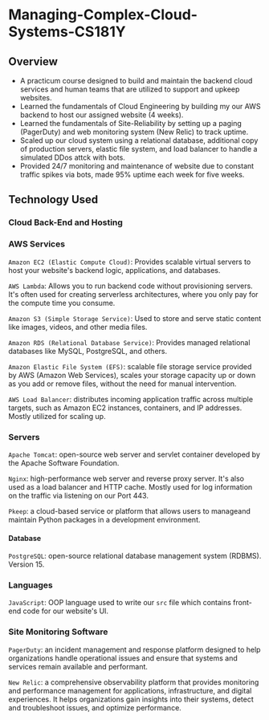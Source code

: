 # Managing-Complex-Cloud-Systems-CS181Y

## Overview
+ A practicum course designed to build and maintain the backend cloud services and human teams that are utilized to support and upkeep websites.
+ Learned the fundamentals of Cloud Engineering by building my our AWS backend to host our assigned website (4 weeks).
+ Learned the fundamentals of Site-Reliability by setting up a paging (PagerDuty) and web monitoring system (New Relic) to track uptime.
+ Scaled up our cloud system using a relational database, additional copy of production servers, elastic file system, and load balancer to handle a simulated DDos attck with bots.
+ Provided 24/7 monitoring and maintenance of website due to constant traffic spikes via bots, made 95% uptime each week for five weeks.

## Technology Used

### Cloud Back-End and Hosting

### AWS Services

`Amazon EC2 (Elastic Compute Cloud)`: Provides scalable virtual servers to host your website's backend logic, applications, and databases.

`AWS Lambda`: Allows you to run backend code without provisioning servers. It's often used for creating serverless architectures, where you only pay for the compute time you consume.

`Amazon S3 (Simple Storage Service)`: Used to store and serve static content like images, videos, and other media files.

`Amazon RDS (Relational Database Service)`: Provides managed relational databases like MySQL, PostgreSQL, and others.

`Amazon Elastic File System (EFS)`: scalable file storage service provided by AWS (Amazon Web Services),  scales your storage capacity up or down as you add or remove files, without the need for manual intervention.

`AWS Load Balancer`: distributes incoming application traffic across multiple targets, such as Amazon EC2 instances, containers, and IP addresses. Mostly utilized for scaling up.

### Servers
`Apache Tomcat`: open-source web server and servlet container developed by the Apache Software Foundation.

`Nginx`: high-performance web server and reverse proxy server. It's also used as a load balancer and HTTP cache. Mostly used for log information on the traffic via listening on our Port 443.

`Pkeep`: a  cloud-based service or platform that allows users to manageand maintain Python packages in a development environment.

#### Database
`PostgreSQL`: open-source relational database management system (RDBMS). Version 15.


### Languages

`JavaScript`: OOP language used to write our `src` file which contains front-end code for our website's UI.


### Site Monitoring Software

`PagerDuty`: an incident management and response platform designed to help organizations handle operational issues and ensure that systems and services remain available and performant. 

`New Relic`: a comprehensive observability platform that provides monitoring and performance management for applications, infrastructure, and digital experiences. It helps organizations gain insights into their systems, detect and troubleshoot issues, and optimize performance. 












